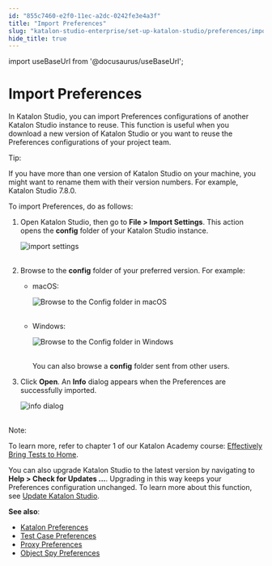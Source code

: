 ```yaml
---
id: "855c7460-e2f0-11ec-a2dc-0242fe3e4a3f"
title: "Import Preferences"
slug: "katalon-studio-enterprise/set-up-katalon-studio/preferences/import-preferences"
hide_title: true
---
```

import useBaseUrl from '@docusaurus/useBaseUrl';


# <a id="id" class="anchor_top_offset"/><a id="ariaid-title1" class="anchor_top_offset"/>Import Preferences

<p xmlns="http://www.w3.org/1999/xhtml" className="p">In Katalon Studio, you can import Preferences configurations of   another Katalon Studio instance to reuse. This function is useful   when you download a new version of Katalon Studio or you want to   reuse the Preferences configurations of your project team.</p> 
<div xmlns="http://www.w3.org/1999/xhtml" className="note tip note_tip"><span className="note__title">Tip:</span> 
  <p className="p">If you have more than one version of Katalon Studio on your
    machine, you might want to rename them with their version numbers.
    For example, Katalon Studio 7.8.0.</p>
</div>
<p xmlns="http://www.w3.org/1999/xhtml" className="p">To import Preferences, do as follows:</p> 
<ol xmlns="http://www.w3.org/1999/xhtml" className="ol"><li className="li">     <p className="p">Open Katalon Studio, then go to <strong className="ph b">File &gt; Import         Settings</strong>. This action opens the <strong className="ph b">config</strong>       folder of your Katalon Studio instance.</p>     <p className="p">       <img className="image" src={useBaseUrl("https://github.com/katalon-studio/docs-images/raw/master/katalon-studio/docs/import-preferences/import-settings.png")} alt="import settings" /><br /><br />     </p>   </li><li className="li">     <p className="p">Browse to the <strong className="ph b">config</strong> folder of your preferred       version. For example:</p>     <ul className="ul"><li className="li">         <p className="p">macOS:</p>         <p className="p">           <img className="image" src={useBaseUrl("https://github.com/katalon-studio/docs-images/raw/master/katalon-studio/docs/katalon-studio-preferences/macos.png")} alt="Browse to the Config folder in macOS" /><br /><br />         </p>       </li><li className="li">         <p className="p">Windows:</p>         <p className="p">           <img className="image" src={useBaseUrl("https://github.com/katalon-studio/docs-images/raw/master/katalon-studio/docs/katalon-studio-preferences/import_3.PNG")} alt="Browse to the Config folder in Windows" /><br /><br />         </p>         <p className="p">You can also browse a <strong className="ph b">config</strong> folder sent from           other users.</p>       </li></ul></li><li className="li">     <p className="p">Click <strong className="ph b">Open</strong>. An <strong className="ph b">Info</strong> dialog       appears when the Preferences are successfully imported.</p>     <p className="p">       <img className="image" src={useBaseUrl("https://github.com/katalon-studio/docs-images/raw/master/katalon-studio/docs/import-preferences/info.png")} alt="info dialog" /><br /><br />     </p>   </li></ol> 
<div xmlns="http://www.w3.org/1999/xhtml" className="note note note_note"><span className="note__title">Note:</span> 
  <p className="p">To learn more, refer to chapter 1 of our Katalon Academy course:
    <a className="xref j-external-link" href="https://academy.katalon.com/courses/work-from-home-productive/?utm_source=kat_docs&utm_medium=import_preferences" target="_blank">Effectively
      Bring Tests to Home</a>.</p>
</div>
<p xmlns="http://www.w3.org/1999/xhtml" className="p">You can also upgrade Katalon Studio to the latest version by   navigating to <strong className="ph b">Help &gt; Check for Updates ...</strong>.   Upgrading in this way keeps your Preferences configuration   unchanged. To learn more about this function, see <a className="xref" href="/docs/katalon-studio-enterprise/set-up-katalon-studio/update-katalon-studio">Update     Katalon Studio</a>.</p> 
<p xmlns="http://www.w3.org/1999/xhtml" className="p">   <strong className="ph b">See also</strong>:</p> 
<ul xmlns="http://www.w3.org/1999/xhtml" className="ul"><li className="li">     <a className="xref" href="/docs/katalon-studio-enterprise/set-up-katalon-studio/preferences/katalon-preferences">Katalon       Preferences</a>   </li><li className="li">     <a className="xref" href="/docs/katalon-studio-enterprise/set-up-katalon-studio/preferences/test-case-preferences">Test       Case Preferences</a>   </li><li className="li">     <a className="xref" href="/docs/katalon-studio-enterprise/set-up-katalon-studio/preferences/proxy-preferences">Proxy       Preferences</a>   </li><li className="li">     <a className="xref" href="/docs/katalon-studio-enterprise/set-up-katalon-studio/preferences/object-spy-preferences">Object       Spy Preferences</a>   </li></ul> 
